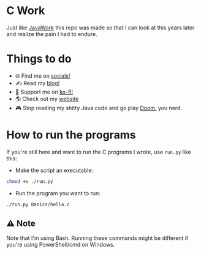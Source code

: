 # C Work

Just like [JavaWork](https://github.com/leen-neel/**javawork**) this repo was made so that I can look at this years later and realize the pain I had to endure.

# Things to do

- 🌐 Find me on [socials!](http://socials.and249.codes/)
- ✍️ Read my [blog!](https://blog.and249.codes/)
- 💸 Support me on [ko-fi!](https://ko-fi.com/and249)
- 🌎 Check out my [website](https://and249.codes/)
- 🎮 Stop reading my shitty Java code and go play [Doom,](https://store.steampowered.com/app/2280/DOOM_1993/) you nerd.

# How to run the programs

If you're still here and want to run the C programs I wrote, use `run.py` like this:

- Make the script an executable:

```bash
chmod +x ./run.py
```

- Run the program you want to run:

```bash
./run.py Basics/hello.c
```

## ⚠️ Note

Note that I'm using Bash. Running these commands might be different if you're using PowerShell/cmd on Windows.
